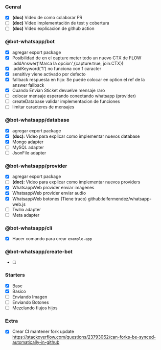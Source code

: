 ### Genral
- [X] __(doc)__ Video de como colaborar PR
- [ ] __(doc)__ Video implementación de test y cobertura
- [ ] __(doc)__ Video explicacion de github action

### @bot-whatsapp/bot
- [X] agregar export package
- [X] Posibilidad de en el capture meter todo un nuevo CTX  de FLOW .addAnswer('Marca la opcion',{capture:true, join:CTX})
- [X] .addKeyword('1') no funciona con 1 caracter
- [X] sensitivy viene activado por defecto
- [X] fallback respuesta en hijo: Se puede colocar en option el ref de la answer fallback
- [X] Cuando Envian Sticket devuelve mensaje raro
- [ ] colocar mensaje esperando conectando whatsapp (provider)
- [ ] createDatabase validar implementacion de funciones
- [ ] limitar caracteres de mensajes

### @bot-whatsapp/database
- [X] agregar export package
- [X] __(doc):__ Video para explicar como implementar nuevos database
- [X] Mongo adapter
- [ ] MySQL adapter
- [ ] JsonFile adapter

### @bot-whatsapp/provider
- [X] agregar export package
- [ ] __(doc):__ Video para explicar como implementar nuevos providers
- [X] WhatsappWeb provider enviar imagenes
- [X] WhatsappWeb provider enviar audio
- [X] WhatsappWeb botones (Tiene truco) github:leifermendez/whatsapp-web.js
- [ ] Twilio adapter
- [ ] Meta adapter

### @bot-whatsapp/cli
- [X] Hacer comando para crear `example-app`


### @bot-whatsapp/create-bot
- [ ] 

### Starters
- [X] Base
- [X] Basico
- [ ] Enviando Imagen
- [ ] Enviando Botones
- [ ] Mezclando flujos hijos

### Extra
- [X] Crear CI mantener fork update https://stackoverflow.com/questions/23793062/can-forks-be-synced-automatically-in-github
